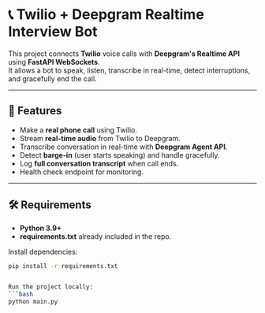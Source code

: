 # 📞 Twilio + Deepgram Realtime Interview Bot

This project connects **Twilio** voice calls with **Deepgram's Realtime API** using **FastAPI WebSockets**.  
It allows a bot to speak, listen, transcribe in real-time, detect interruptions, and gracefully end the call.

---

## 🚀 Features
- Make a **real phone call** using Twilio.
- Stream **real-time audio** from Twilio to Deepgram.
- Transcribe conversation in real-time with **Deepgram Agent API**.
- Detect **barge-in** (user starts speaking) and handle gracefully.
- Log **full conversation transcript** when call ends.
- Health check endpoint for monitoring.

---

## 🛠 Requirements

- **Python 3.9+**
- **requirements.txt** already included in the repo.

Install dependencies:

```bash
pip install -r requirements.txt


Run the project locally:  
```bash
python main.py